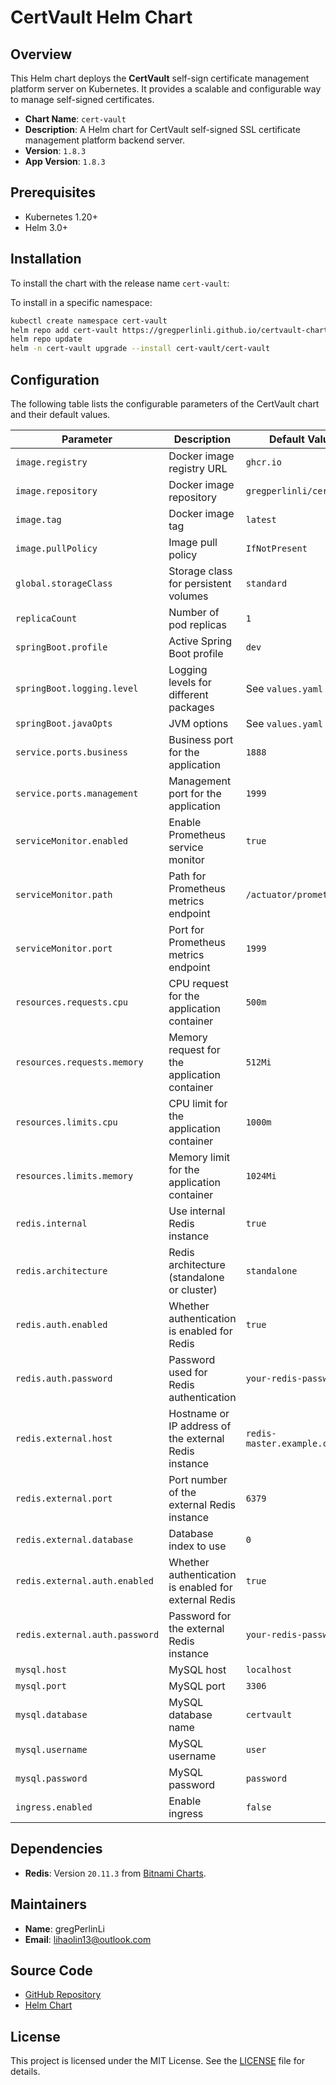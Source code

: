 # CertVault Helm Chart

## Overview

This Helm chart deploys the **CertVault** self-sign certificate management platform server on Kubernetes. It provides a scalable and configurable way to manage self-signed certificates.

- **Chart Name**: `cert-vault`
- **Description**: A Helm chart for CertVault self-signed SSL certificate management platform backend server.
- **Version**: `1.8.3`
- **App Version**: `1.8.3`

## Prerequisites

- Kubernetes 1.20+
- Helm 3.0+

## Installation

To install the chart with the release name `cert-vault`:

To install in a specific namespace:

```bash
kubectl create namespace cert-vault
helm repo add cert-vault https://gregperlinli.github.io/certvault-charts/
helm repo update
helm -n cert-vault upgrade --install cert-vault/cert-vault
```


## Configuration

The following table lists the configurable parameters of the CertVault chart and their default values.

| Parameter                                | Description                                           | Default Value                                |
|------------------------------------------|-------------------------------------------------------|----------------------------------------------|
| `image.registry`                         | Docker image registry URL                             | `ghcr.io`                                    |
| `image.repository`                       | Docker image repository                               | `gregperlinli/certvault`                     |
| `image.tag`                              | Docker image tag                                      | `latest`                                     |
| `image.pullPolicy`                       | Image pull policy                                     | `IfNotPresent`                               |
| `global.storageClass`                    | Storage class for persistent volumes                  | `standard`                                   |
| `replicaCount`                           | Number of pod replicas                                | `1`                                          |
| `springBoot.profile`                     | Active Spring Boot profile                            | `dev`                                        |
| `springBoot.logging.level`               | Logging levels for different packages                 | See `values.yaml`                            |
| `springBoot.javaOpts`                    | JVM options                                           | See `values.yaml`                            |
| `service.ports.business`                 | Business port for the application                     | `1888`                                       |
| `service.ports.management`               | Management port for the application                   | `1999`                                       |
| `serviceMonitor.enabled`                 | Enable Prometheus service monitor                     | `true`                                       |
| `serviceMonitor.path`                    | Path for Prometheus metrics endpoint                  | `/actuator/prometheus`                       |
| `serviceMonitor.port`                    | Port for Prometheus metrics endpoint                  | `1999`                                       |
| `resources.requests.cpu`                 | CPU request for the application container             | `500m`                                       |
| `resources.requests.memory`              | Memory request for the application container          | `512Mi`                                      |
| `resources.limits.cpu`                   | CPU limit for the application container               | `1000m`                                      |
| `resources.limits.memory`                | Memory limit for the application container            | `1024Mi`                                     |
| `redis.internal`                         | Use internal Redis instance                           | `true`                                       |
| `redis.architecture`                     | Redis architecture (standalone or cluster)            | `standalone`                                 |
| `redis.auth.enabled`                     | Whether authentication is enabled for Redis           | `true`                                       |
| `redis.auth.password`                    | Password used for Redis authentication                | `your-redis-password`                        |
| `redis.external.host`                    | Hostname or IP address of the external Redis instance | `redis-master.example.com`                   |
| `redis.external.port`                    | Port number of the external Redis instance            | `6379`                                       |
| `redis.external.database`                | Database index to use                                 | `0`                                          |
| `redis.external.auth.enabled`            | Whether authentication is enabled for external Redis  | `true`                                       |
| `redis.external.auth.password`           | Password for the external Redis instance              | `your-redis-password`                        |
| `mysql.host`                             | MySQL host                                            | `localhost`                                  |
| `mysql.port`                             | MySQL port                                            | `3306`                                       |
| `mysql.database`                         | MySQL database name                                   | `certvault`                                  |
| `mysql.username`                         | MySQL username                                        | `user`                                       |
| `mysql.password`                         | MySQL password                                        | `password`                                   |
| `ingress.enabled`                        | Enable ingress                                        | `false`                                      |

## Dependencies

- **Redis**: Version `20.11.3` from [Bitnami Charts](https://charts.bitnami.com/bitnami).

## Maintainers

- **Name**: gregPerlinLi
- **Email**: lihaolin13@outlook.com

## Source Code

- [GitHub Repository](https://github.com/gregperlinli/cert-vault)
- [Helm Chart](https://github.com/gregperlinli/certvault-charts)

## License

This project is licensed under the MIT License. See the [LICENSE](https://github.com/gregperlinli/cert-vault/blob/main/LICENSE) file for details.
